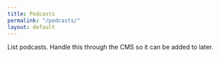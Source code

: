 ```yaml
---
title: Podcasts
permalink: "/podcasts/"
layout: default
---
```


<div class="topnav-spacer"></div>
<p>List podcasts. Handle this through the CMS so it can be added to later.</p>